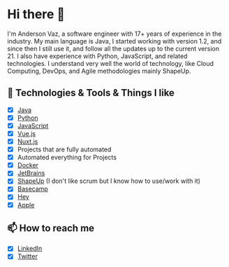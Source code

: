# Hi there 👋 

I'm Anderson Vaz, a software engineer with 17+ years of experience in the industry.
My main language is Java, I started working with version 1.2, and since then I still use it,
and follow all the updates up to the current version 21. I also have experience with Python,
JavaScript, and related technologies.
I understand very well the world of technology, like Cloud Computing, DevOps, and Agile methodologies mainly ShapeUp.

## 🔭 Technologies & Tools & Things I like

- [x] [Java](https://www.java.com/)
- [x] [Python](https://www.python.org/)
- [x] [JavaScript](https://www.javascript.com/)
- [x] [Vue.js](https://vuejs.org/)
- [x] [Nuxt.js](https://nuxtjs.org/)
- [x] Projects that are fully automated 
- [x] Automated everything for Projects
- [x] [Docker](https://www.docker.com/)
- [x] [JetBrains](https://www.jetbrains.com/)
- [x] [ShapeUp](https://basecamp.com/shapeup) (I don't like scrum but I know how to use/work with it)
- [x] [Basecamp](https://basecamp.com/)
- [x] [Hey](https://hey.com/)
- [x] [Apple](https://www.apple.com/)

## 📫 How to reach me

- [x] [LinkedIn](https://www.linkedin.com/in/andersonvaz/)
- [x] [Twitter](https://twitter.com/aavaz)
